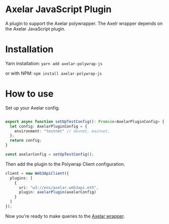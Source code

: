 # Axelar JavaScript Plugin
A plugin to support the Axelar polywrapper. The Axelr wrapper depends on the Axelar JavaScript plugin.

# Installation

Yarn installation: `yarn add axelar-polywrap-js`

or with NPM: `npm install axelar-polywrap-js`

# How to use

Set up your Axelar config.
```typescript

export async function setUpTestConfig(): Promise<AxelarPluginConfig> {
  let config: AxelarPluginConfig = {
    environment: "testnet" // devnet, mainnet,
  };
  return config;
}

const axelarConfig = setUpTestConfig();
```

Then add the plugin to the Polywrap Client configuration.
```typescript
client = new Web3ApiClient({
  plugins: [
    {
      uri: "w3://ens/axelar.web3api.eth",
      plugin: axelarPlugin(axelarConfig)
    }
  ]
});

```

Now you're ready to make queries to the [Axelar wrapper](https://github.com/ConsiderItDone/axelar-wrapper).
